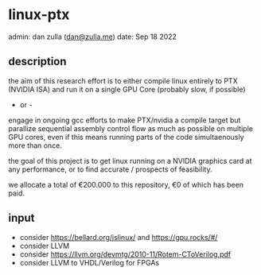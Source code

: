 linux-ptx
=========

admin: dan zulla (dan@zulla.me)
date: Sep 18 2022

description
-----------

the aim of this research effort is to either compile linux entirely to PTX
(NVIDIA ISA) and run it on a single GPU Core (probably slow, if possible)

- or -

engage in ongoing gcc efforts to make PTX/nvidia a compile target but 
parallize sequential assembly control flow as much as possible on multiple
GPU cores, even if this means running parts of the code simultaenously more
than once.

the goal of this project is to get linux running on a NVIDIA graphics card at
any performance, or to find accurate / prospects of feasibility.

we allocate a total of €200.000 to this repository, €0 of which has been paid.

input
-----
- consider https://bellard.org/jslinux/ and https://gpu.rocks/#/
- consider LLVM
- consider https://llvm.org/devmtg/2010-11/Rotem-CToVerilog.pdf
- consider LLVM to VHDL/Verilog for FPGAs


